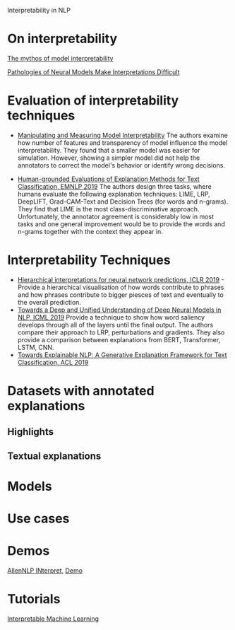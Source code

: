 Interpretability in NLP

# On interpretability
[The mythos of model interpretability](https://arxiv.org/pdf/1606.03490.pdf)

[Pathologies of Neural Models Make Interpretations Difficult](https://arxiv.org/pdf/1804.07781.pdf)

# Evaluation of interpretability techniques
* [Manipulating and Measuring Model Interpretability](https://arxiv.org/pdf/1811.00196.pdf) The authors examine how number of features and transparency of model influence the model interpretability. They found that a smaller model was easier for simulation. However, showing a simpler model did not help the annotators to correct the model's behavior or identify wrong decisions. 

* [Human-grounded Evaluations of Explanation Methods for Text Classification, EMNLP 2019](https://arxiv.org/pdf/1908.11355.pdf) The authors  design three tasks, where humans evaluate the following explanation techniques: LIME, LRP, DeepLIFT, Grad-CAM-Text and Decision Trees (for words and n-grams). They find that LIME is the most class-discriminative approach. Unfortunately, the annotator agreement is considerably low in most tasks and one general improvement would be to provide the words and n-grams together with the context they appear in. 

# Interpretability Techniques
* [Hierarchical interpretations for neural network predictions, ICLR 2019](https://openreview.net/forum?id=SkEqro0ctQ) - Provide a hierarchical visualisation of how words contribute to phrases and how phrases contribute to bigger piesces of text and eventually to the overall prediction.
* [Towards a Deep and Unified Understanding of Deep Neural Models in NLP, ICML 2019](https://www.microsoft.com/en-us/research/uploads/prod/2019/05/camera_paper_with_supp_3.pdf) Provide a technique to show how word saliency develops through all of the layers until the final output. The authors compare their approach to LRP, perturbations and gradients. They also provide a comparison between explanations from BERT, Transformer, LSTM, CNN.
* [Towards Explainable NLP: A Generative Explanation Framework for Text Classification, ACL 2019](https://arxiv.org/pdf/1811.00196.pdf)

# Datasets with annotated explanations

## Highlights

## Textual explanations

# Models


# Use cases

# Demos
[AllenNLP INterpret](https://allennlp.org/interpret), [Demo](https://demo.allennlp.org/reading-comprehension)

# Tutorials
[Interpretable Machine Learning](https://christophm.github.io/interpretable-ml-book/)

